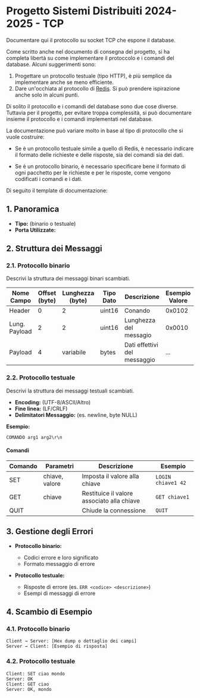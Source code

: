 # Progetto Sistemi Distribuiti 2024-2025 - TCP

Documentare qui il protocollo su socket TCP che espone il database.

Come scritto anche nel documento di consegna del progetto, si ha completa libertà su come implementare il protoccolo e i comandi del database. Alcuni suggerimenti sono:

1. Progettare un protocollo testuale (tipo HTTP), è più semplice da implementare anche se meno efficiente.
2. Dare un'occhiata al protocollo di [Redis](https://redis.io/docs/reference/protocol-spec/). Si può prendere ispirazione anche solo in alcuni punti.

Di solito il protocollo e i comandi del database sono due cose diverse. Tuttavia per il progetto, per evitare troppa complessità, si può documentare insieme il protocollo e i comandi implementati nel database.

La documentazione può variare molto in base al tipo di protocollo che si vuole costruire:

* Se è un protocollo testuale simile a quello di Redis, è necessario indicare il formato delle richieste e delle risposte, sia dei comandi sia dei dati.

* Se è un protocollo binario, è necessario specificare bene il formato di ogni pacchetto per le richieste e per le risposte, come vengono codificati i comandi e i dati.

Di seguito il template di documentazione:

## 1. Panoramica

- **Tipo:** (binario o testuale)  
- **Porta Utilizzate:**  

## 2. Struttura dei Messaggi

### 2.1. Protocollo binario

Descrivi la struttura dei messaggi binari scambiati.

| Nome Campo    | Offset (byte) | Lunghezza (byte) | Tipo Dato | Descrizione                 | Esempio Valore |
|---------------|---------------|------------------|-----------|-----------------------------|----------------|
| Header        | 0             | 2                | uint16    | Conando     | 0x0102         |
| Lung. Payload | 2             | 2                | uint16    | Lunghezza del messagio       | 0x0010         |
| Payload       | 4             | variabile        | bytes     | Dati effettivi del messaggio| ...            |

### 2.2. Protocollo testuale

Descrivi la struttura dei messaggi testuali scambiati.

- **Encoding:** (UTF-8/ASCII/Altro)
- **Fine linea:** (LF/CRLF)
- **Delimitatori Messaggio:** (es. newline, byte NULL)

**Esempio:**
```
COMANDO arg1 arg2\r\n
```

#### Comandi

| Comando | Parametri         | Descrizione                                | Esempio                |
|---------|-------------------|--------------------------------------------|------------------------|
| SET     | chiave, valore    | Imposta il valore alla chiave              | `LOGIN chiave1 42`   |
| GET     | chiave            | Restituice il valore associato alla chiave | `GET chiave1`      |
| QUIT    |                   | Chiude la connessione                      | `QUIT`                 |


## 3. Gestione degli Errori

- **Protocollo binario:**  
  - Codici errore e loro significato
  - Formato messaggio di errore

- **Protocollo testuale:**  
  - Risposte di errore (es. `ERR <codice> <descrizione>`)
  - Esempi di messaggi di errore

## 4. Scambio di Esempio

### 4.1. Protocollo binario

```
Client → Server: [Hex dump o dettaglio dei campi]
Server → Client: [Esempio di risposta]
```

### 4.2. Protocollo testuale

```
Client: SET ciao mondo
Server: OK
Client: GET ciao
Server: OK, mondo
```